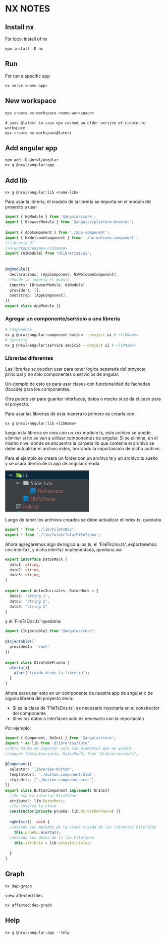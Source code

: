 # NX NOTES

## Install nx 

For local install of nx

~~~shell
npm install -D nx
~~~

## Run

For run a specific app

~~~shell
nx serve <name-app>
~~~

## New workspace

~~~shell
npx create-nx-workspace <name-workspace>

# pass @latest in case npx cached an older version of create-nx-workspace
npx create-nx-workspace@latest
~~~

## Add angular app

~~~shell
npm add -D @nrwl/angular
nx g @nrwl/angular:app
~~~

## Add lib

~~~shell
nx g @nrwl/angular:lib <name-lib>
~~~

Para usar la libreria, el modulo de la libreria se importa en el modulo del proyecto a usar

~~~typescript
import { NgModule } from '@angular/core';
import { BrowserModule } from '@angular/platform-browser';

import { AppComponent } from './app.component';
import { NxWelcomeComponent } from './nx-welcome.component';
//Libreria UI 
//@<workspaceName>/<libName>
import {UiModule} from "@librerias/ui";


@NgModule({
  declarations: [AppComponent, NxWelcomeComponent],
 //Donde se importa el modulo
  imports: [BrowserModule, UiModule],
  providers: [],
  bootstrap: [AppComponent],
})
export class AppModule {}
~~~

### Agregar un componente/servicio a una libreria

~~~sh
# Componente
nx g @nrwl/angular:component button --project ui # <libName>
# Servicio
nx g @nrwl/angular:service sevicio --project ui # <libName>
~~~

### Librerias diferentes

Las librerias se pueden usar para tener logica separada del proyecto principal y no solo componentes o servicios de angular.

Un ejemplo de esto es para usar clases con funcionalidad de fachadas (facade) para los componentes.

Otra puede ser para guardar interfaces, datos o mocks si se da el caso para el proyecto.

Para usar las librerias de esta manera lo primero es crearla con:

~~~shell
nx g @nrwl/angular:lib <libName>
~~~

luego esta libreria se crea con un xxx.module.ts, este archivo se puede eliminar si no se van a utilizar componentes de angular. Si se elimina, en el mismo nivel donde se encuentra la carpeta lib que contenia el archivo se debe actualizar el archivo index, borrando la importanción de dicho archivo.

Para el ejemplo se creara un folder con un archivo ts y un archivo ts suelto y se usara dentro de la app de angular creada.

![image-20220519201314686](./imagenes/image-20220519201314686.png)

Luego de tener los archivos creados se debe actualizar el index.ts, quedaria

~~~typescript
export * from './lib/FileTsDos';
export * from './lib/folderTuto/FileTsUno';
~~~

Ahora agregaremos algo de logica a los ts, el 'FileTsUno.ts', exportaremos una interfaz, y dicha interfaz implementada, quedaria asi:

~~~typescript
export interface DatosMock {
  dato1: string,
  dato2: string,
  dato3: string,
}

export const datosIniciales: DatosMock = {
  dato1: "string 1",
  dato2: "string 2",
  dato3: "string 3"
}
~~~

y el 'FileTsDos.ts' quedaria: 

~~~typescript
import {Injectable} from "@angular/core";

@Injectable({
  providedIn: 'root'
})

export class OtroTsDePruena {
  alerta(){
    alert("traido desde la libreria");
  }
}
~~~

Ahora para usar esto en un componente de nuestra app de angular o de alguna libreria del proyecto seria:

* Si es la clase de 'FileTsDos.ts', es necesario inyectarla en el constructor del componente
* Si es los datos o interfaces solo es necesario con la importación

Por ejemplo:

~~~typescript
import { Component, OnInit } from '@angular/core';
import * as lib from '@librerias/tuto'
//Otra forma de importar solo los elementos que se quiere
//import {datosIniciales, DatosMock} from "@librerias/tuto";

@Component({
  selector: 'librerias-button',
  templateUrl: './button.component.html',
  styleUrls: ['./button.component.scss'],
})
export class ButtonComponent implements OnInit{
  //Se usa la interfaz FileTsUno
  atributo?: lib.DatosMock;
  //Se inyecta la clase
  constructor(private prueba: lib.OtroTsDePruena) {}

  ngOnInit(): void {
  //Usando los metodos de la clase traida de las librerias FileTsDos
    this.prueba.alerta();
  //Usando los datos de la lib FileTsUno
    this.atributo = lib.datosIniciales;
      
  }
}
~~~





## Graph

~~~shell
nx dep-graph
~~~

view affected files

~~~shell
nx affected:dep-graph
~~~

## Help

~~~shell
nx g @nrwl/angular:app --help
~~~

